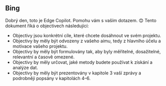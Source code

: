 ## Bing
Dobrý den, toto je Edge Copilot. Pomohu vám s vaším dotazem. 😊
Tento dokument říká o objectivech následující:
- Objectivy jsou konkrétní cíle, které chcete dosáhnout ve svém projektu.
- Objectivy by měly být odvozeny z vašeho aimu, tedy z hlavního účelu a motivace vašeho projektu.
- Objectivy by měly být formulovány tak, aby byly měřitelné, dosažitelné, relevantní a časově omezené.
- Objectivy by měly určovat, jaké metody budete používat k získání a analýze dat.
- Objectivy by měly být prezentovány v kapitole 3 vaší zprávy a podrobněji popsány v kapitolách 4–6.
